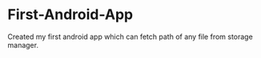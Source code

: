 # First-Android-App
Created my first android app which can fetch path of any file from storage manager.
